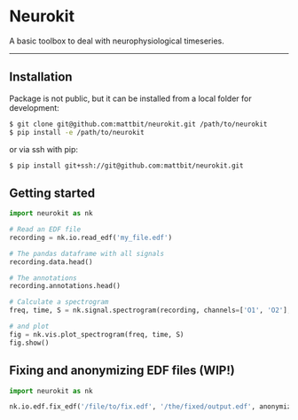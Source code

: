 # Neurokit

A basic toolbox to deal with neurophysiological timeseries.

---
## Installation

Package is not public, but it can be installed from a local folder for development:

```sh
$ git clone git@github.com:mattbit/neurokit.git /path/to/neurokit
$ pip install -e /path/to/neurokit
```

or via ssh with pip:
```sh
$ pip install git+ssh://git@github.com:mattbit/neurokit.git
```

## Getting started

```python
import neurokit as nk

# Read an EDF file
recording = nk.io.read_edf('my_file.edf')

# The pandas dataframe with all signals
recording.data.head()

# The annotations
recording.annotations.head()

# Calculate a spectrogram
freq, time, S = nk.signal.spectrogram(recording, channels=['O1', 'O2'], window=1, overlap=0.75)

# and plot
fig = nk.vis.plot_spectrogram(freq, time, S)
fig.show()
```


## Fixing and anonymizing EDF files (WIP!)

```python
import neurokit as nk

nk.io.edf.fix_edf('/file/to/fix.edf', '/the/fixed/output.edf', anonymize=True)
```
